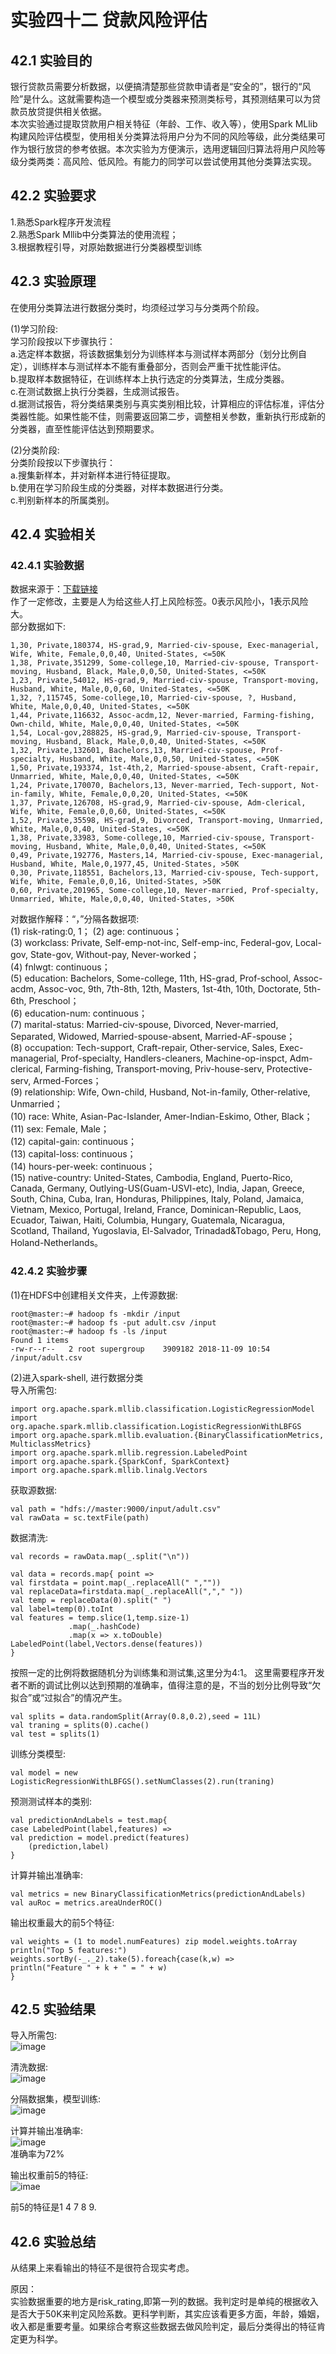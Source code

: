 ﻿# 实验四十二 贷款风险评估

## 42.1 实验目的  
银行贷款员需要分析数据，以便搞清楚那些贷款申请者是“安全的”，银行的“风险”是什么。这就需要构造一个模型或分类器来预测类标号，其预测结果可以为贷款员放贷提供相关依据。  
本次实验通过提取贷款用户相关特征（年龄、工作、收入等），使用Spark MLlib构建风险评估模型，使用相关分类算法将用户分为不同的风险等级，此分类结果可作为银行放贷的参考依据。本次实验为方便演示，选用逻辑回归算法将用户风险等级分类两类：高风险、低风险。有能力的同学可以尝试使用其他分类算法实现。  

## 42.2 实验要求
1.熟悉Spark程序开发流程  
2.熟悉Spark Mllib中分类算法的使用流程；  
3.根据教程引导，对原始数据进行分类器模型训练  

## 42.3 实验原理  
在使用分类算法进行数据分类时，均须经过学习与分类两个阶段。  

(1)学习阶段:  
学习阶段按以下步骤执行：  
a.选定样本数据，将该数据集划分为训练样本与测试样本两部分（划分比例自定），训练样本与测试样本不能有重叠部分，否则会严重干扰性能评估。  
b.提取样本数据特征，在训练样本上执行选定的分类算法，生成分类器。  
c.在测试数据上执行分类器，生成测试报告。  
d.据测试报告，将分类结果类别与真实类别相比较，计算相应的评估标准，评估分类器性能。如果性能不佳，则需要返回第二步，调整相关参数，重新执行形成新的分类器，直至性能评估达到预期要求。  

(2)分类阶段:  
分类阶段按以下步骤执行：  
a.搜集新样本，并对新样本进行特征提取。  
b.使用在学习阶段生成的分类器，对样本数据进行分类。  
c.判别新样本的所属类别。  

## 42.4 实验相关  

### 42.4.1 实验数据  
数据来源于：[下载链接](https://www.kaggle.com/kumar012/adults)  
作了一定修改，主要是人为给这些人打上风险标签。0表示风险小，1表示风险大。  
部分数据如下:  
```
1,30, Private,180374, HS-grad,9, Married-civ-spouse, Exec-managerial, Wife, White, Female,0,0,40, United-States, <=50K
1,38, Private,351299, Some-college,10, Married-civ-spouse, Transport-moving, Husband, Black, Male,0,0,50, United-States, <=50K
1,23, Private,54012, HS-grad,9, Married-civ-spouse, Transport-moving, Husband, White, Male,0,0,60, United-States, <=50K
1,32, ?,115745, Some-college,10, Married-civ-spouse, ?, Husband, White, Male,0,0,40, United-States, <=50K
1,44, Private,116632, Assoc-acdm,12, Never-married, Farming-fishing, Own-child, White, Male,0,0,40, United-States, <=50K
1,54, Local-gov,288825, HS-grad,9, Married-civ-spouse, Transport-moving, Husband, Black, Male,0,0,40, United-States, <=50K
1,32, Private,132601, Bachelors,13, Married-civ-spouse, Prof-specialty, Husband, White, Male,0,0,50, United-States, <=50K
1,50, Private,193374, 1st-4th,2, Married-spouse-absent, Craft-repair, Unmarried, White, Male,0,0,40, United-States, <=50K
1,24, Private,170070, Bachelors,13, Never-married, Tech-support, Not-in-family, White, Female,0,0,20, United-States, <=50K
1,37, Private,126708, HS-grad,9, Married-civ-spouse, Adm-clerical, Wife, White, Female,0,0,60, United-States, <=50K
1,52, Private,35598, HS-grad,9, Divorced, Transport-moving, Unmarried, White, Male,0,0,40, United-States, <=50K
1,38, Private,33983, Some-college,10, Married-civ-spouse, Transport-moving, Husband, White, Male,0,0,40, United-States, <=50K
0,49, Private,192776, Masters,14, Married-civ-spouse, Exec-managerial, Husband, White, Male,0,1977,45, United-States, >50K
0,30, Private,118551, Bachelors,13, Married-civ-spouse, Tech-support, Wife, White, Female,0,0,16, United-States, >50K
0,60, Private,201965, Some-college,10, Never-married, Prof-specialty, Unmarried, White, Male,0,0,40, United-States, >50K
```

对数据作解释：“，”分隔各数据项:  
(1) risk-rating:0, 1；
(2) age: continuous；  
(3) workclass: Private, Self-emp-not-inc, Self-emp-inc, Federal-gov, Local-gov, State-gov, Without-pay, Never-worked；  
(4) fnlwgt: continuous；  
(5) education: Bachelors, Some-college, 11th, HS-grad, Prof-school, Assoc-acdm, Assoc-voc, 9th, 7th-8th, 12th, Masters, 1st-4th, 10th, Doctorate, 5th-6th, Preschool；  
(6) education-num: continuous；  
(7) marital-status: Married-civ-spouse, Divorced, Never-married, Separated, Widowed, Married-spouse-absent, Married-AF-spouse；  
(8) occupation: Tech-support, Craft-repair, Other-service, Sales, Exec-managerial, Prof-specialty, Handlers-cleaners, Machine-op-inspct, Adm-clerical, Farming-fishing, Transport-moving, Priv-house-serv, Protective-serv, Armed-Forces；  
(9) relationship: Wife, Own-child, Husband, Not-in-family, Other-relative, Unmarried；  
(10) race: White, Asian-Pac-Islander, Amer-Indian-Eskimo, Other, Black；  
(11) sex: Female, Male；  
(12) capital-gain: continuous；  
(13) capital-loss: continuous；  
(14) hours-per-week: continuous；  
(15) native-country: United-States, Cambodia, England, Puerto-Rico, Canada, Germany, Outlying-US(Guam-USVI-etc), India, Japan, Greece, South, China, Cuba, Iran, Honduras, Philippines, Italy, Poland, Jamaica, Vietnam, Mexico, Portugal, Ireland, France, Dominican-Republic, Laos, Ecuador, Taiwan, Haiti, Columbia, Hungary, Guatemala, Nicaragua, Scotland, Thailand, Yugoslavia, El-Salvador, Trinadad&Tobago, Peru, Hong, Holand-Netherlands。  

### 42.4.2 实验步骤  

(1)在HDFS中创建相关文件夹，上传源数据:  
```
root@master:~# hadoop fs -mkdir /input
root@master:~# hadoop fs -put adult.csv /input
root@master:~# hadoop fs -ls /input
Found 1 items
-rw-r--r--   2 root supergroup    3909182 2018-11-09 10:54 /input/adult.csv
```  

(2)进入spark-shell, 进行数据分类  
导入所需包:  
```
import org.apache.spark.mllib.classification.LogisticRegressionModel
import org.apache.spark.mllib.classification.LogisticRegressionWithLBFGS
import org.apache.spark.mllib.evaluation.{BinaryClassificationMetrics, MulticlassMetrics}
import org.apache.spark.mllib.regression.LabeledPoint
import org.apache.spark.{SparkConf, SparkContext}
import org.apache.spark.mllib.linalg.Vectors  
```  

获取源数据:  
```
val path = "hdfs://master:9000/input/adult.csv"
val rawData = sc.textFile(path)
```  

数据清洗:  
```
val records = rawData.map(_.split("\n"))

val data = records.map{ point =>
val firstdata = point.map(_.replaceAll(" ",""))
val replaceData=firstdata.map(_.replaceAll(","," "))
val temp = replaceData(0).split(" ")
val label=temp(0).toInt
val features = temp.slice(1,temp.size-1)
             .map(_.hashCode)
             .map(x => x.toDouble)
LabeledPoint(label,Vectors.dense(features))
}
```  

按照一定的比例将数据随机分为训练集和测试集,这里分为4:1。
这里需要程序开发者不断的调试比例以达到预期的准确率，值得注意的是，不当的划分比例导致“欠拟合”或“过拟合”的情况产生。  
```
val splits = data.randomSplit(Array(0.8,0.2),seed = 11L)
val traning = splits(0).cache()
val test = splits(1)
```  

训练分类模型:  
```
val model = new LogisticRegressionWithLBFGS().setNumClasses(2).run(traning)
```  

预测测试样本的类别:  
```
val predictionAndLabels = test.map{
case LabeledPoint(label,features) =>
val prediction = model.predict(features)
    (prediction,label)
}
```  

计算并输出准确率:  
```
val metrics = new BinaryClassificationMetrics(predictionAndLabels)
val auRoc = metrics.areaUnderROC()
```  

输出权重最大的前5个特征:  
```
val weights = (1 to model.numFeatures) zip model.weights.toArray
println("Top 5 features:")
weights.sortBy(-_._2).take(5).foreach{case(k,w) =>
println("Feature " + k + " = " + w)
}
```  

## 42.5 实验结果  
导入所需包:  
![image](./images/ex42/Screenshot%20from%202018-11-09%2019-04-29.png)  

清洗数据:  
![image](./images/ex42/Screenshot%20from%202018-11-09%2019-06-48.png)  

分隔数据集，模型训练:  
![image](./images/ex42/Screenshot%20from%202018-11-09%2019-07-36.png)  

计算并输出准确率:  
![image](./images/ex42/Screenshot%20from%202018-11-09%2019-08-30.png)  
准确率为72%  

输出权重前5的特征:  
![imae](./images/ex42/Screenshot%20from%202018-11-09%2019-08-47.png)  

前5的特征是1 4 7 8 9.


## 42.6 实验总结  
从结果上来看输出的特征不是很符合现实考虑。  

原因：  
实验数据重要的地方是risk_rating,即第一列的数据。我判定时是单纯的根据收入是否大于50K来判定风险系数。更科学判断，其实应该看更多方面，年龄，婚姻，收入都是重要考量。如果综合考察这些数据去做风险判定，最后分类得出的特征肯定更为科学。


